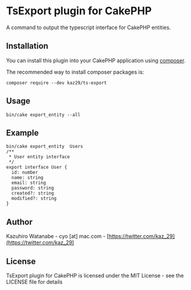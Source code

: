 # TsExport plugin for CakePHP

A command to output the typescript interface for CakePHP entities.

## Installation

You can install this plugin into your CakePHP application using [composer](https://getcomposer.org).

The recommended way to install composer packages is:

```
composer require --dev kaz29/ts-export
```

## Usage

```
bin/cake export_entity --all
```

## Example

```
bin/cake export_entity  Users
/**
 * User entity interface
 */
export interface User {
  id: number
  name: string
  email: string
  password: string
  created?: string
  modified?: string
}
```

## Author

Kazuhiro Watanabe - cyo [at] mac.com - [https://twitter.com/kaz_29](https://twitter.com/kaz_29)

## License

TsExport plugin for CakePHP is licensed under the MIT License - see the LICENSE file for details
